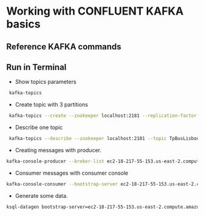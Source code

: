 
# Working with CONFLUENT KAFKA basics

## Reference KAFKA commands 
###  

## Run in Terminal

* Show topics parameters
```bash
 kafka-topics
```

* Create topic with 3 partitions 
```bash
 kafka-topics --create --zookeeper localhost:2181 --replication-factor 1 --partitions 3 --topic TpBusLisbonStatus
```

* Describe one topic
```bash
 kafka-topics --describe --zookeeper localhost:2181 --topic TpBusLisbonStatus
```

* Creating messages with producer.
```bash
kafka-console-producer --broker-list ec2-18-217-55-153.us-east-2.compute.amazonaws.com:9092 --topic TpTest
```

* Consumer messages with consumer console
```bash
kafka-console-consumer --bootstrap-server ec2-18-217-55-153.us-east-2.compute.amazonaws.com:9092 --topic TpTeste --from-beginning
```

* Generate some data.
```bash
ksql-datagen bootstrap-server=ec2-18-217-55-153.us-east-2.compute.amazonaws.com:9092 schema=datagen/userprofile.avro key-format=json value-format=json topic=TpTeste key=userid maxInterval=5000 iterations=10000
```
